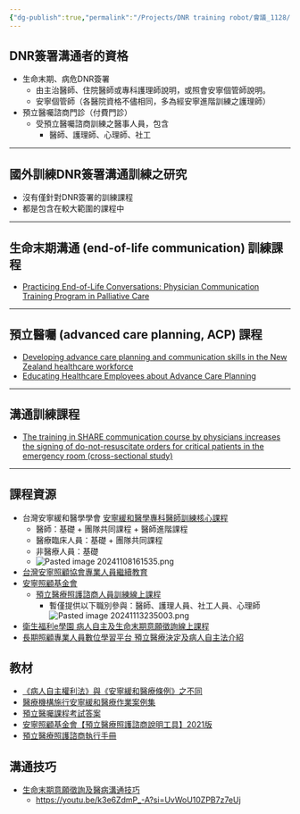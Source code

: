 ```yaml
---
{"dg-publish":true,"permalink":"/Projects/DNR training robot/會議_1128/","title":"研究會議","tags":["DNR","project","meeting"],"created":"2024-11-27T15:07","updated":"2024-11-28T10:16"}
---
```



## DNR簽署溝通者的資格

- 生命末期、病危DNR簽署
    - 由主治醫師、住院醫師或專科護理師說明，或照會安寧個管師說明。
    - 安寧個管師（各醫院資格不儘相同，多為經安寧進階訓練之護理師）
- 預立醫囑諮商門診（付費門診）
    - 受預立醫囑諮商訓練之醫事人員，包含
        - 醫師、護理師、心理師、社工

---

## 國外訓練DNR簽署溝通訓練之研究

- 沒有僅針對DNR簽署的訓練課程
- 都是包含在較大範圍的課程中

---


## 生命末期溝通 (end-of-life communication) 訓練課程

- [Practicing End-of-Life Conversations: Physician Communication Training Program in Palliative Care](https://www.tandfonline.com/doi/full/10.1080/15524256.2015.1074140)

---

## 預立醫囑 (advanced care planning, ACP) 課程
- [Developing advance care planning and communication skills in the New Zealand healthcare workforce](https://spcare.bmj.com/content/3/2/243.2)
- [Educating Healthcare Employees about Advance Care Planning](https://pmc.ncbi.nlm.nih.gov/articles/PMC6696800/)

---

## 溝通訓練課程
- [The training in SHARE communication course by physicians increases the signing of do-not-resuscitate orders for critical patients in the emergency room (cross-sectional study)](https://pubmed.ncbi.nlm.nih.gov/31185311/)

---


## 課程資源


- 台灣安寧緩和醫學學會 [安寧緩和醫學專科醫師訓練核心課程](https://www.hospicemed.org.tw/ehc-tahpm/s/w/WebNews/article/39ce4caf00f948cd8c9b55eb92175139)
    - 醫師：基礎 + 團隊共同課程 + 醫師進階課程
    - 醫療臨床人員：基礎 + 團隊共同課程
    - 非醫療人員：基礎
    - ![Pasted image 20241108161535.png](/img/user/Projects/DNR%20training%20robot/Pasted%20image%2020241108161535.png)
- [台灣安寧照顧協會專業人員繼續教育](https://www.tho.org.tw/%E6%95%99%E8%82%B2%E8%A8%93%E7%B7%B4/%E5%B0%88%E6%A5%AD%E4%BA%BA%E5%93%A1%E7%B9%BC%E7%BA%8C%E6%95%99%E8%82%B2)
- [安寧照顧基金會](https://elearning.hospice.org.tw/)
    - [預立醫療照護諮商人員訓練線上課程](https://elearning.hospice.org.tw/publicUI/A/A10101.aspx?arg=8D8DF19575EBE3A071)
        - 暫僅提供以下職別參與：醫師、護理人員、社工人員、心理師![Pasted image 20241113235003.png](/img/user/Projects/DNR%20training%20robot/Pasted%20image%2020241113235003.png)
- [衛生福利e學園 病人自主及生命末期意願徵詢線上課程](https://e-learning-torsc.formosasoft.com/succession/show/27)
- [長期照顧專業人員數位學習平台  預立醫療決定及病人自主法介紹](https://ltc-learning.org/mooc/index.php#9)

## 教材

- [《病人自主權利法》與《安寧緩和醫療條例》之不同](https://tpech.gov.taipei/News_Content.aspx?n=343ADEA7F444B698&sms=B1B940B2F10F0AB3&s=23FD2CFB9196A61F)
- [醫療機構施行安寧緩和醫療作業案例集](https://hpcod.mohw.gov.tw/HospWeb/download_doc/hpcod1030501.pdf)
- [預立醫囑課程考試答案](https://qohor-unsullied.github.io/nurse_answer/posts/)
- [安寧照顧基金會【預立醫療照護諮商說明工具】2021版](https://www.hospice.org.tw/civicrm/event/info?reset=1&id=101)
- [預立醫療照護諮商執行手冊](https://www-ws.gov.taipei/Download.ashx?u=LzAwMS9VcGxvYWQvNDQ2L3JlbGZpbGUvNTEzNjAvOTE4OTUzNC9mNjI2NWQ3Ni0yMzlkLTQxOGYtYTRkNi04ZWY2NzlhMThkNTcucGRm&n=6aCQ56uL6Yar55mC54Wn6K236Kuu5ZWG5Z%2B36KGM5omL5YaKXzExMzA2MDUucGRm&icon=..pdf)

## 溝通技巧

-  [生命末期意願徵詢及醫病溝通技巧](https://elearn.hrd.gov.tw/info/10035738)
    - https://youtu.be/k3e6ZdmP_-A?si=UvWoU10ZPB7z7eUj

